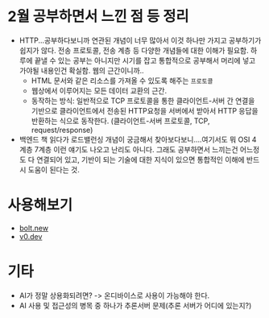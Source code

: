 # 2월 공부하면서 느낀 점 등 정리

- HTTP...공부하다보니까 연관된 개념이 너무 많아서 이것 하나만 가지고 공부하기가 쉽지가 않다. 전송 프로토콜, 전송 계층 등 다양한 개념들에 대한 이해가 필요함. 하루에 끝낼 수 있는 공부는 아니지만 시기를 잡고 통합적으로 공부해서 머리에 넣고 가야될 내용인건 확실함. 웹의 근간이니까..
  - HTML 문서와 같은 리소스를 가져올 수 있도록 해주는 `프로토콜`
  - 웹상에서 이루어지는 모든 데이터 교환의 근간.
  - 동작하는 방식: 일반적으로 TCP 프로토콜을 통한 클라이언트-서버 간 연결을 기반으로 클라이언트에서 전송된 HTTP요청을 서버에서 받아서 HTTP 응답을 반환하는 식으로 동작한다. (클라이언트-서버 프로토콜, TCP, request/response)
- 백엔드 책 읽다가 로드밸런싱 개념이 궁금해서 찾아보다보니....여기서도 뭐 OSI 4계층 7계층 이런 얘기도 나오고 난리도 아니다. 그래도 공부하면서 느끼는건 어느정도 다 연결되어 있고, 기반이 되는 기술에 대한 지식이 있으면 통합적인 이해에 반드시 도움이 된다는 것.

# 사용해보기

- [bolt.new](https://bolt.new/)
- [v0.dev](https://v0.dev/)


# 기타

- AI가 정말 상용화되려면? -> 온디바이스로 사용이 가능해야 한다.
- AI 사용 및 접근성의 병목 중 하나가 추론서버 문제(추론 서버가 어디에 있는지?)
